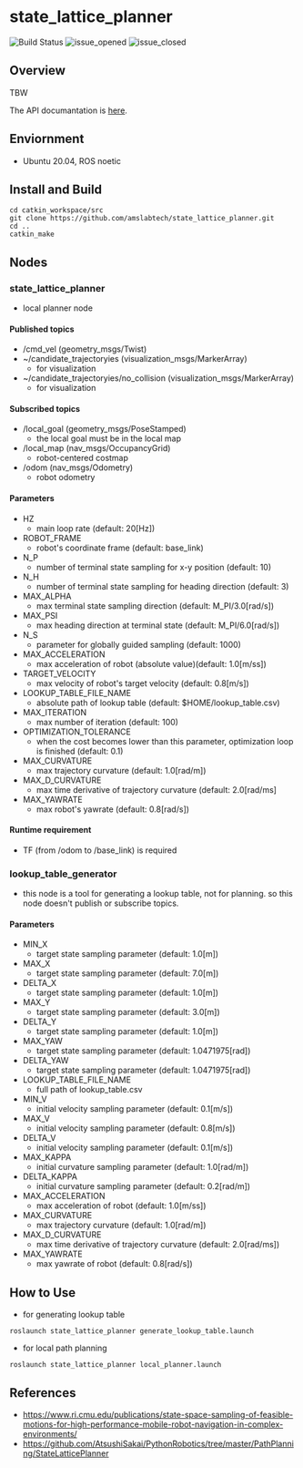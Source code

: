 # state_lattice_planner

![Build Status](https://github.com/amslabtech/state_lattice_planner/actions/workflows/ci.yml/badge.svg)
![issue_opened](https://img.shields.io/github/issues/amslabtech/state_lattice_planner.svg)
![issue_closed](https://img.shields.io/github/issues-closed/amslabtech/state_lattice_planner.svg)


## Overview
TBW

The API documantation is [here](https://amslabtech.github.io/state_lattice_planner/).

## Enviornment
- Ubuntu 20.04, ROS noetic

## Install and Build

```
cd catkin_workspace/src
git clone https://github.com/amslabtech/state_lattice_planner.git
cd ..
catkin_make
```

## Nodes
### state_lattice_planner
- local planner node
#### Published topics
- /cmd_vel (geometry_msgs/Twist)
- ~/candidate_trajectoryies (visualization_msgs/MarkerArray)
  - for visualization
- ~/candidate_trajectoryies/no_collision (visualization_msgs/MarkerArray)
  - for visualization

#### Subscribed topics
- /local_goal (geometry_msgs/PoseStamped)
  - the local goal must be in the local map
- /local_map (nav_msgs/OccupancyGrid)
  - robot-centered costmap
- /odom (nav_msgs/Odometry)
  - robot odometry

#### Parameters
- HZ
  - main loop rate (default: 20[Hz])
- ROBOT_FRAME
  - robot's coordinate frame (default: base_link)
- N_P
  - number of terminal state sampling for x-y position (default: 10)
- N_H
  - number of terminal state sampling for heading direction (default: 3)
- MAX_ALPHA
  - max terminal state sampling direction (default: M_PI/3.0[rad/s])
- MAX_PSI
  - max heading direction at terminal state (default: M_PI/6.0[rad/s])
- N_S
  - parameter for globally guided sampling (default: 1000)
- MAX_ACCELERATION
  - max acceleration of robot (absolute value)(default: 1.0[m/ss])
- TARGET_VELOCITY
  - max velocity of robot's target velocity (default: 0.8[m/s])
- LOOKUP_TABLE_FILE_NAME
  - absolute path of lookup table (default: $HOME/lookup_table.csv)
- MAX_ITERATION
  - max number of iteration (default: 100)
- OPTIMIZATION_TOLERANCE
  - when the cost becomes lower than this parameter, optimization loop is finished (default: 0.1)
- MAX_CURVATURE
  - max trajectory curvature (default: 1.0[rad/m])
- MAX_D_CURVATURE
  - max time derivative of trajectory curvature (default: 2.0[rad/ms]
- MAX_YAWRATE
  - max robot's yawrate (default: 0.8[rad/s])

#### Runtime requirement
- TF (from /odom to /base_link) is required

### lookup_table_generator
- this node is a tool for generating a lookup table, not for planning. so this node doesn't publish or subscribe topics.
#### Parameters
- MIN_X
  - target state sampling parameter (default: 1.0[m])
- MAX_X
  - target state sampling parameter (default: 7.0[m])
- DELTA_X
  - target state sampling parameter (default: 1.0[m])
- MAX_Y
  - target state sampling parameter (default: 3.0[m])
- DELTA_Y
  - target state sampling parameter (default: 1.0[m])
- MAX_YAW
  - target state sampling parameter (default: 1.0471975[rad])
- DELTA_YAW
  - target state sampling parameter (default: 1.0471975[rad])
- LOOKUP_TABLE_FILE_NAME
  - full path of lookup_table.csv
- MIN_V
  - initial velocity sampling parameter (default: 0.1[m/s])
- MAX_V
  - initial velocity sampling parameter (default: 0.8[m/s])
- DELTA_V
  - initial velocity sampling parameter (default: 0.1[m/s])
- MAX_KAPPA
  - initial curvature sampling parameter (default: 1.0[rad/m])
- DELTA_KAPPA
  - initial curvature sampling parameter (default: 0.2[rad/m])
- MAX_ACCELERATION
  - max acceleration of robot (default: 1.0[m/ss])
- MAX_CURVATURE
  - max trajectory curvature (default: 1.0[rad/m])
- MAX_D_CURVATURE
  - max time derivative of trajectory curvature (default: 2.0[rad/ms])
- MAX_YAWRATE
  - max yawrate of robot (default: 0.8[rad/s])

## How to Use
- for generating lookup table
```
roslaunch state_lattice_planner generate_lookup_table.launch
```
- for local path planning
```
roslaunch state_lattice_planner local_planner.launch
```

## References
- https://www.ri.cmu.edu/publications/state-space-sampling-of-feasible-motions-for-high-performance-mobile-robot-navigation-in-complex-environments/
- https://github.com/AtsushiSakai/PythonRobotics/tree/master/PathPlanning/StateLatticePlanner

